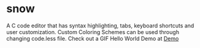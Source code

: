 # snow
A C code editor that has syntax highlighting, tabs, keyboard shortcuts and user customization.
Custom Coloring Schemes can be used through changing code.less file.
Check out a GIF Hello World Demo at [Demo](https://gfycat.com/NaughtyGorgeousHyracotherium)
